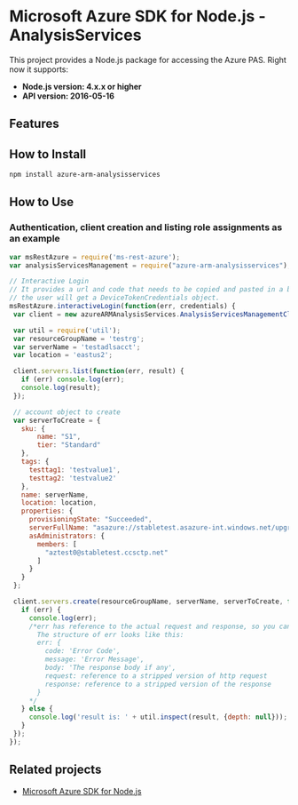 # Microsoft Azure SDK for Node.js - AnalysisServices

This project provides a Node.js package for accessing the Azure PAS. Right now it supports:
- **Node.js version: 4.x.x or higher**
- **API version: 2016-05-16**

## Features


## How to Install

```bash
npm install azure-arm-analysisservices
```

## How to Use

### Authentication, client creation and listing role assignments as an example

 ```javascript
 var msRestAzure = require('ms-rest-azure');
 var analysisServicesManagement = require("azure-arm-analysisservices");
 
 // Interactive Login
 // It provides a url and code that needs to be copied and pasted in a browser and authenticated over there. If successful, 
 // the user will get a DeviceTokenCredentials object.
 msRestAzure.interactiveLogin(function(err, credentials) {
  var client = new azureARMAnalysisServices.AnalysisServicesManagementClient(credentials, 'your-subscription-id');

  var util = require('util');
  var resourceGroupName = 'testrg';
  var serverName = 'testadlsacct';
  var location = 'eastus2';

  client.servers.list(function(err, result) {
    if (err) console.log(err);
    console.log(result);
  });

  // account object to create
  var serverToCreate = {
    sku: {
        name: "S1",
        tier: "Standard"
    },    
    tags: {
      testtag1: 'testvalue1',
      testtag2: 'testvalue2'
    },
    name: serverName,
    location: location,
    properties: {
      provisioningState: "Succeeded",
      serverFullName: "asazure://stabletest.asazure-int.windows.net/upgradevalidation",
      asAdministrators: {
        members: [
          "aztest0@stabletest.ccsctp.net"
        ]
      }
    }
  };

  client.servers.create(resourceGroupName, serverName, serverToCreate, function (err, result) {
    if (err) {
      console.log(err);
      /*err has reference to the actual request and response, so you can see what was sent and received on the wire.
        The structure of err looks like this:
        err: {
          code: 'Error Code',
          message: 'Error Message',
          body: 'The response body if any',
          request: reference to a stripped version of http request
          response: reference to a stripped version of the response
        }
      */
    } else {
      console.log('result is: ' + util.inspect(result, {depth: null}));
    }
  });
 });
```

## Related projects

- [Microsoft Azure SDK for Node.js](https://github.com/Azure/azure-sdk-for-node)
